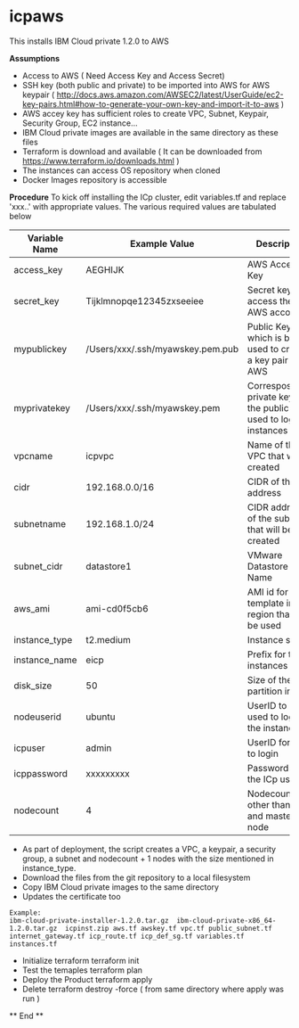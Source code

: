 # icpaws
This installs IBM Cloud private 1.2.0 to AWS 

**Assumptions**
- Access to AWS ( Need Access Key and Access Secret)
- SSH key (both public and private) to be imported into AWS for AWS keypair ( http://docs.aws.amazon.com/AWSEC2/latest/UserGuide/ec2-key-pairs.html#how-to-generate-your-own-key-and-import-it-to-aws )
- AWS accey key has sufficient roles to create VPC, Subnet, Keypair, Security Group, EC2 instance...
- IBM Cloud private images are available in the same directory as these files
- Terraform is download and available ( It can be downloaded from https://www.terraform.io/downloads.html )
- The instances can access OS repository when cloned
- Docker Images repository is accessible

**Procedure**
To kick off installing the ICp cluster, edit variables.tf and replace 'xxx..' with appropriate values. The various required values are tabulated below

| Variable Name | Example Value | Description |
| ------------- | ------------- | ----------- |
| access\_key | AEGHIJK | AWS Access Key |
| secret\_key | Tijklmnopqe12345zxseeiee | Secret key to access the AWS account |
| mypublickey | /Users/xxx/.ssh/myawskey.pem.pub | Public Key which is being used to create a key pair in AWS |
| myprivatekey |  /Users/xxx/.ssh/myawskey.pem | Corresposnding private key for the public key used to login to instances |
| vpcname | icpvpc | Name of the VPC that will be created |
| cidr | 192.168.0.0\/16 | CIDR of the vpc address |
| subnetname | 192.168.1.0\/24 | CIDR address of the subnet that will be created|
| subnet\_cidr | datastore1 | VMware Datastore Name |
| aws\_ami | ami\-cd0f5cb6 | AMI id for the template in the region that will be used |
| instance\_type | t2.medium | Instance size |
| instance\_name | eicp | Prefix for the instances |
| disk\_size | 50 | Size of the root partition in GB |
| nodeuserid | ubuntu | UserID to be used to login to the instance |
| icpuser | admin | UserID for ICp to login |
| icppassword | xxxxxxxxx | Password for the ICp user |
| nodecount | 4 | Nodecount other than boot and master node |


- As part of deployment, the script creates a VPC, a keypair, a security group, a subnet and nodecount + 1 nodes with the size mentioned in instance_type.
- Download the files from the git repository to a local filesystem
- Copy IBM Cloud private images to the same directory 
- Updates the certificate too

```
Example:
ibm-cloud-private-installer-1.2.0.tar.gz  ibm-cloud-private-x86_64-1.2.0.tar.gz  icpinst.zip aws.tf awskey.tf vpc.tf public_subnet.tf internet_gateway.tf icp_route.tf icp_def_sg.tf variables.tf instances.tf
```
- Initialize terraform
   terraform init
- Test the temaples
  terraform plan
- Deploy the Product
  terraform apply
- Delete
  terraform destroy -force ( from same directory where apply was run )
  
 ** End **
